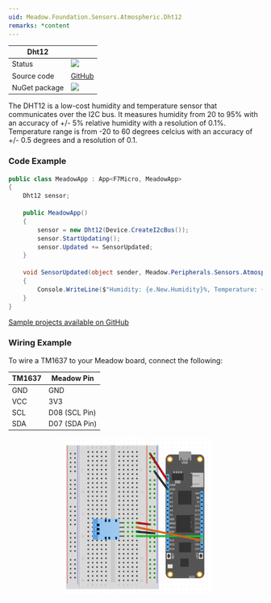 ```yaml
---
uid: Meadow.Foundation.Sensors.Atmospheric.Dht12
remarks: *content
---
```


| Dht12         |             |
|---------------|-------------|
| Status        | <img src="https://img.shields.io/badge/Working-brightgreen" style="width: auto; height: -webkit-fill-available;" /> |
| Source code   | [GitHub](https://github.com/WildernessLabs/Meadow.Foundation/tree/master/Source/Meadow.Foundation.Peripherals/Audio.Radio.Tea5767) |
| NuGet package | <a href="https://www.nuget.org/packages/Meadow.Foundation.Sensors.Atmospheric.Dht12/" target="_blank"><img src="https://img.shields.io/nuget/v/Meadow.Foundation.Sensors.Atmospheric.Dht12.svg?label=Meadow.Foundation.Sensors.Atmospheric.Dht12" style="width: auto; height: -webkit-fill-available;" /></a> |

The DHT12 is a low-cost humidity and temperature sensor that communicates over the I2C bus. It measures humidity from 20 to 95% with an accuracy of +/- 5% relative humidity with a resolution of 0.1%. Temperature range is from -20 to 60 degrees celcius with an accuracy of +/- 0.5 degrees and a resolution of 0.1.

### Code Example

```csharp
public class MeadowApp : App<F7Micro, MeadowApp>
{
    Dht12 sensor;

    public MeadowApp()
    {
        sensor = new Dht12(Device.CreateI2cBus());
        sensor.StartUpdating();
        sensor.Updated += SensorUpdated;
    }

    void SensorUpdated(object sender, Meadow.Peripherals.Sensors.Atmospheric.AtmosphericConditionChangeResult e)
    {
        Console.WriteLine($"Humidity: {e.New.Humidity}%, Temperature: {e.New.Temperature}°C");
    }
}
```

[Sample projects available on GitHub](https://github.com/WildernessLabs/Meadow.Foundation/tree/master/Source/Meadow.Foundation.Peripherals/ICs.IOExpanders.HT16K33Samples) 

### Wiring Example

 To wire a TM1637 to your Meadow board, connect the following:

| TM1637  | Meadow Pin    |
|---------|---------------|
| GND     | GND           |
| VCC     | 3V3           |
| SCL     | D08 (SCL Pin) |
| SDA     | D07 (SDA Pin) |

<img src="../../API_Assets/Meadow.Foundation.Sensors.Atmospheric.Dht12/Dht12_Fritzing.png" 
    style="width: 60%; display: block; margin-left: auto; margin-right: auto;" />